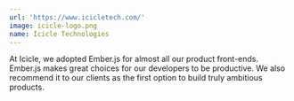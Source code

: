```yaml
---
url: 'https://www.icicletech.com/'
image: icicle-logo.png
name: Icicle Technologies
---
```

At Icicle, we adopted Ember.js for almost all our product front-ends. Ember.js makes great choices for our developers to be productive. We also recommend it to our clients as the first option to build truly ambitious products.
